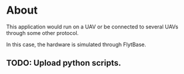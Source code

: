 # About

This application would run on a UAV or be connected to several UAVs through some other protocol.

In this case, the hardware is simulated through FlytBase.

## TODO: Upload python scripts.